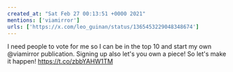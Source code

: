 ```yaml
---
created_at: "Sat Feb 27 00:13:51 +0000 2021"
mentions: ['viamirror']
urls: ['https://x.com/leo_guinan/status/1365453229048348674']
---
```


I need people to vote for me so I can be in the top 10 and start my own @viamirror publication. Signing up also let's you own a piece! So let's make it happen! https://t.co/zbbYAHW1TM
